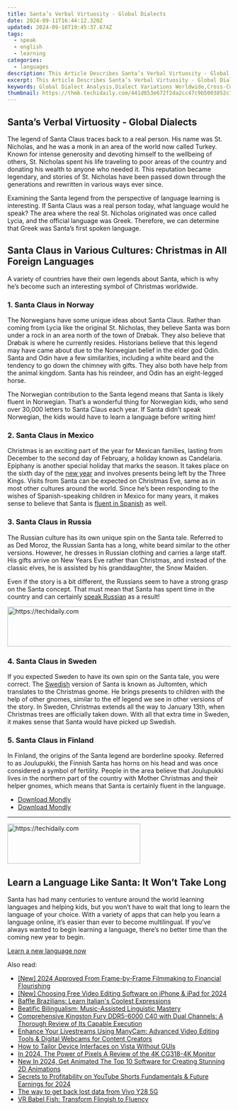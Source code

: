 ```yaml
---
title: Santa’s Verbal Virtuosity - Global Dialects
date: 2024-09-11T16:44:12.320Z
updated: 2024-09-16T19:45:37.674Z
tags:
  - speak
  - english
  - learning
categories:
  - languages
description: This Article Describes Santa’s Verbal Virtuosity - Global Dialects
excerpt: This Article Describes Santa’s Verbal Virtuosity - Global Dialects
keywords: Global Dialect Analysis,Dialect Variations Worldwide,Cross-Cultural Speech Patterns,International Linguistic Diversity,Global Vernacular Studies,Worldwide Speech Linguistics,Multilingual Communication Patterns
thumbnail: https://thmb.techidaily.com/441d853e672f2da2cc47c9b5003852c7b54a8c4bd29168db916ce8a5c89a69be.jpg
---
```


## Santa’s Verbal Virtuosity - Global Dialects

 The legend of Santa Claus traces back to a real person. His name was St. Nicholas, and he was a monk in an area of the world now called Turkey. Known for intense generosity and devoting himself to the wellbeing of others, St. Nicholas spent his life traveling to poor areas of the country and donating his wealth to anyone who needed it. This reputation became legendary, and stories of St. Nicholas have been passed down through the generations and rewritten in various ways ever since.

 Examining the Santa legend from the perspective of language learning is interesting. If Santa Claus was a real person today, what language would he speak? The area where the real St. Nicholas originated was once called Lycia, and the official language was Greek. Therefore, we can determine that Greek was Santa’s first spoken language.

## Santa Claus in Various Cultures: Christmas in All Foreign Languages

 A variety of countries have their own legends about Santa, which is why he’s become such an interesting symbol of Christmas worldwide.

### 1\. Santa Claus in Norway

 The Norwegians have some unique ideas about Santa Claus. Rather than coming from Lycia like the original St. Nicholas, they believe Santa was born under a rock in an area north of the town of Drøbak. They also believe that Drøbak is where he currently resides. Historians believe that this legend may have came about due to the Norwegian belief in the elder god Odin. Santa and Odin have a few similarities, including a white beard and the tendency to go down the chimney with gifts. They also both have help from the animal kingdom. Santa has his reindeer, and Odin has an eight-legged horse.

 The Norwegian contribution to the Santa legend means that Santa is likely fluent in Norwegian. That’s a wonderful thing for Norwegian kids, who send over 30,000 letters to Santa Claus each year. If Santa didn’t speak Norwegian, the kids would have to learn a language before writing him!

### 2\. Santa Claus in Mexico

 Christmas is an exciting part of the year for Mexican families, lasting from December to the second day of February, a holiday known as Candelaria. Epiphany is another special holiday that marks the season. It takes place on the sixth day of the [new year](https://shop.mondly.com/affiliate.php?ACCOUNT=ATISTUDI&AFFILIATE=108875&PATH=https://www.mondly.com?AFFILIATE=108875) and involves presents being left by the Three Kings. Visits from Santa can be expected on Christmas Eve, same as in most other cultures around the world. Since he’s been responding to the wishes of Spanish-speaking children in Mexico for many years, it makes sense to believe that Santa is [fluent in Spanish](https://shop.mondly.com/affiliate.php?ACCOUNT=ATISTUDI&AFFILIATE=108875&PATH=https://www.mondly.com?AFFILIATE=108875) as well.

### 3\. Santa Claus in Russia

 The Russian culture has its own unique spin on the Santa tale. Referred to as Ded Moroz, the Russian Santa has a long, white beard similar to the other versions. However, he dresses in Russian clothing and carries a large staff. His gifts arrive on New Years Eve rather than Christmas, and instead of the classic elves, he is assisted by his granddaughter, the Snow Maiden.

 Even if the story is a bit different, the Russians seem to have a strong grasp on the Santa concept. That must mean that Santa has spent time in the country and can certainly [speak Russian](https://shop.mondly.com/affiliate.php?ACCOUNT=ATISTUDI&AFFILIATE=108875&PATH=https://www.mondly.com?AFFILIATE=108875) as a result!

<!-- affiliate ads begin -->
<a href="https://appsumo.8odi.net/c/5597632/2123730/7443" target="_top" id="2123730">
  <img src="//a.impactradius-go.com/display-ad/7443-2123730" border="0" alt="https://techidaily.com" width="728" height="90"/>
</a>
<img height="0" width="0" src="https://appsumo.8odi.net/i/5597632/2123730/7443" style="position:absolute;visibility:hidden;" border="0" />
<!-- affiliate ads end -->

### 4\. Santa Claus in Sweden

 If you expected Sweden to have its own spin on the Santa tale, you were correct. The [Swedish](https://shop.mondly.com/affiliate.php?ACCOUNT=ATISTUDI&AFFILIATE=108875&PATH=https://www.mondly.com?AFFILIATE=108875) version of Santa is known as Jultomten, which translates to the Christmas gnome. He brings presents to children with the help of other gnomes, similar to the elf legend we see in other versions of the story. In Sweden, Christmas extends all the way to January 13th, when Christmas trees are officially taken down. With all that extra time in Sweden, it makes sense that Santa would have picked up Swedish.

### 5\. Santa Claus in Finland

 In Finland, the origins of the Santa legend are borderline spooky. Referred to as Joulupukki, the Finnish Santa has horns on his head and was once considered a symbol of fertility. People in the area believe that Joulupukki lives in the northern part of the country with Mother Christmas and their helper gnomes, which means that Santa is certainly fluent in the language.

* [Download Mondly](https://www.facebook.com/sharer/sharer.php?u=https%3A%2F%2Fwww.mondly.com%2Fblog%2Flanguages-santa-claus-speak-christmas-around-world%2F&t=What+Languages+Does+Santa+Claus+Speak%3F+Christmas+Around+the+World "Share on Facebook")
* [Download Mondly](https://shop.mondly.com/affiliate.php?ACCOUNT=ATISTUDI&AFFILIATE=108875&PATH=https://www.mondly.com?AFFILIATE=108875)

---

<!-- affiliate ads begin -->
<a href="https://aligracehair.sjv.io/c/5597632/2115945/19272" target="_top" id="2115945">
  <img src="//a.impactradius-go.com/display-ad/19272-2115945" border="0" alt="https://techidaily.com" width="300" height="90"/>
</a>
<img height="0" width="0" src="https://aligracehair.sjv.io/i/5597632/2115945/19272" style="position:absolute;visibility:hidden;" border="0" />
<!-- affiliate ads end -->

## Learn a Language Like Santa: It Won’t Take Long

 Santa has had many centuries to venture around the world learning languages and helping kids, but you won’t have to wait that long to learn the language of your choice. With a variety of apps that can help you learn a language online, it’s easier than ever to become multilingual. If you’ve always wanted to begin learning a language, there’s no better time than the coming new year to begin.

[Learn a new language now](https://adjt.mondly.com/5ixfg4k?campaign=blog-post-id-872&fallback=https%3A%2F%2Fapp.mondly.com%3Futm%5Fmedium%3Dblog%5Fblog-post-id-872%26utm%5Fsource%3Dblog-post-id-872&redirect%5Fmacos=https%3A%2F%2Fapp.mondly.com%3Futm%5Fmedium%3Dblog%5Fblog-post-id-872%26utm%5Fsource%3Dblog-post-id-872&redirect%5Fandroid=https%3A%2F%2Fplay.google.com%2Fstore%2Fapps%2Fdetails%3Fid%3Dcom.atistudios.mondly.languages%3Futm%5Fmedium%3Dblog%5Fblog-post-id-872%26utm%5Fsource%3Dblog-post-id-872&redirect%5Fios=https%3A%2F%2Fapps.apple.com%2Fapp%2Fapple-store%2Fid987873536%3Fpt%3D78954800%26ct%3Dblog-post-id-872%26mt%3D8 "Learn a new language now")

<ins class="adsbygoogle"
     style="display:block"
     data-ad-format="autorelaxed"
     data-ad-client="ca-pub-7571918770474297"
     data-ad-slot="1223367746"></ins>

<ins class="adsbygoogle"
     style="display:block"
     data-ad-client="ca-pub-7571918770474297"
     data-ad-slot="8358498916"
     data-ad-format="auto"
     data-full-width-responsive="true"></ins>

<span class="atpl-alsoreadstyle">Also read:</span>
<div><ul>
<li><a href="https://youtube-sure.techidaily.com/024-approved-from-frame-by-frame-filmmaking-to-financial-flourishing/"><u>[New] 2024 Approved From Frame-by-Frame Filmmaking to Financial Flourishing</u></a></li>
<li><a href="https://facebook-video-share.techidaily.com/new-choosing-free-video-editing-software-on-iphone-and-ipad-for-2024/"><u>[New] Choosing Free Video Editing Software on iPhone & iPad for 2024</u></a></li>
<li><a href="https://mondly-stories.techidaily.com/baffle-brazilians-learn-italians-coolest-expressions/"><u>Baffle Brazilians: Learn Italian's Coolest Expressions</u></a></li>
<li><a href="https://mondly-stories.techidaily.com/beatific-bilingualism-music-assisted-linguistic-mastery/"><u>Beatific Bilingualism: Music-Assisted Linguistic Mastery</u></a></li>
<li><a href="https://hardware-reviews.techidaily.com/comprehensive-kingston-fury-ddr5-6000-c40-with-dual-channels-a-thorough-review-of-its-capable-execution/"><u>Comprehensive Kingston Fury DDR5-6000 C40 with Dual Channels: A Thorough Review of Its Capable Execution</u></a></li>
<li><a href="https://blog-min.techidaily.com/enhance-your-livestreams-using-manycam-advanced-video-editing-tools-and-digital-webcams-for-content-creators/"><u>Enhance Your Livestreams Using ManyCam: Advanced Video Editing Tools & Digital Webcams for Content Creators</u></a></li>
<li><a href="https://driver-install.techidaily.com/how-to-tailor-device-interfaces-on-vista-without-guis/"><u>How to Tailor Device Interfaces on Vista Without GUIs</u></a></li>
<li><a href="https://some-guidance.techidaily.com/in-2024-the-power-of-pixels-a-review-of-the-4k-cg318-4k-monitor/"><u>In 2024, The Power of Pixels A Review of the 4K CG318-4K Monitor</u></a></li>
<li><a href="https://video-content-creator.techidaily.com/new-in-2024-get-animated-the-top-10-software-for-creating-stunning-2d-animations/"><u>New In 2024, Get Animated The Top 10 Software for Creating Stunning 2D Animations</u></a></li>
<li><a href="https://youtube-zero.techidaily.com/ts-to-profitability-on-youtube-shorts-fundamentals-and-future-earnings-for-2024/"><u>Secrets to Profitability on YouTube Shorts Fundamentals & Future Earnings for 2024</u></a></li>
<li><a href="https://techidaily.com/the-way-to-get-back-lost-data-from-vivo-y28-5g-by-fonelab-android-recover-data/"><u>The way to get back lost data from Vivo Y28 5G</u></a></li>
<li><a href="https://mondly-stories.techidaily.com/1719580737207-vr-babel-fish-transform-flingish-to-fluency/"><u>VR Babel Fish: Transform Flingish to Fluency</u></a></li>
</ul></div>

